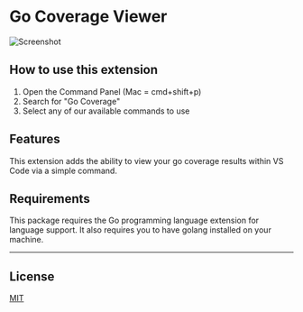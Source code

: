# Go Coverage Viewer

![Screenshot](https://github.com/sorenh/vscode-go-coverage-viewer/raw/master/screenshot.png "Screenshot")

## How to use this extension

1. Open the Command Panel (Mac = cmd+shift+p)
2. Search for "Go Coverage"
3. Select any of our available commands to use

## Features

This extension adds the ability to view your go coverage results within VS Code via a simple command.

## Requirements

This package requires the Go programming language extension for language support. It also requires you to have golang installed on your machine.

-----------------------------------------------------------------------------------------------------------

## License

[MIT](https://github.com/sorenh/vscode-go-coverage-viewer/blob/master/LICENSE "License")
